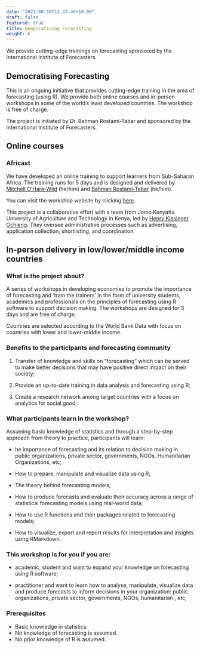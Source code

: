 ```yaml
---
date: "2021-08-18T12:33:46+10:00"
draft: false
featured: true
title: Democratising Forecasting
weight: 6
---
```


We provide cutting-edge trainings on forecasting sponsored by the International Institute of Forecasters.

## Democratising Forecasting

This is an ongoing initiative that provides cutting-edge training in the area of forecasting (using R). We provide both online courses and in-person workshops in some of the world’s least developed countries. The workshop is free of charge.

The project is initiated by Dr. Bahman Rostami-Tabar and sponsored by the International Institute of Forecasters.

## Online courses

### Africast

We have developed an online training to support learners from Sub-Saharan Africa. The training runs for 5 days and is designed and delivered by [Mitchell O’Hara-Wild](https://blog.mitchelloharawild.com/) (he/him) and [Bahman Rostami-Tabar](https://www.bahmanrt.com/) (he/him). 

You can visit the workshop website by clicking [here](http://workshop.f4sg.org/africast/).


This project is a collaborative effort with a team from Jomo Kenyatta University of Agriculture and Technology in Kenya, led by [Henry Kissinger Ochieng](https://www.ibskenya.org/user/hathiany). They oversee administrative processes such as advertising, application collection, shortlisting, and coordination.



## In-person delivery in low/lower/middle income countries 

### What is the project about?

A series of workshops in developing economies to promote the importance of forecasting and ‘train the trainers’ in the form of university students, academics and professionals on the principles of forecasting using R software to support decision making. The workshops are designed for 3 days and are free of charge.

Countries are selected according to the World Bank Data with focus on countries with lower and lower-middle income.


### Benefits to the participants and forecasting community

1. Transfer of knowledge and skills on “forecasting” which can be served to make better decisions that may have positive direct impact on their society;

2. Provide an up-to-date training in data analysis and forecasting using R;

3. Create a research network among target countries with a focus on analytics for social good;

### What participants learn in the workshop?

Assuming basic knowledge of statistics and through a step-by-step approach from theory to practice,
participants will learn:

- he importance of forecasting and its relation to decision making in public organizations, private
sector, governments, NGOs, Humanitarian Organizations, etc;

- How to prepare, manipulate and visualize data using R;

- The theory behind forecasting models;

- How to produce forecasts and evaluate their accuracy across a range of statistical forecasting
models using real-world data;

- How to use R functions and their packages related to forecasting models;

- How to visualize, export and report results for interpretation and insights using RMarkdown.

### This workshop is for you if you are:

- academic, student and want to expand your knowledge on forecasting using R software;

- practitioner and want to learn how to analyse, manipulate, visualize data and produce forecasts to inform decisions in your organization: public organizations, private sector, governments, NGOs,
humanitarian , etc;

### Prerequisites

- Basic knowledge in statistics;
- No knowledge of forecasting is assumed.
- No prior knowledge of R is assumed.
